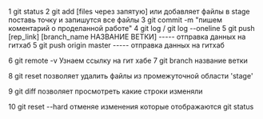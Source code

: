 1 git status
2 git add [files через запятую] или добавляет файлы в stage  поставь точку и запишутся все файлы
3 git commit -m "пишем коментарий о проделанной работе" 
4 git log / git log --oneline 
5 git push [rep_link] [branch_name НАЗВАНИЕ ВЕТКИ] ----- отправка данных на гитхаб 
5 git push origin master            ----- отправка данных на гитхаб


6 git remote -v Узнаем ссылку на гит хабе
7 git branch название ветки

8 git reset  позволяет удалить файлы из промежуточной области 'stage'

9 git diff   позволяет просмотреть какие строки изменяли

10 git reset --hard отменяе изменения которые отображаются git status